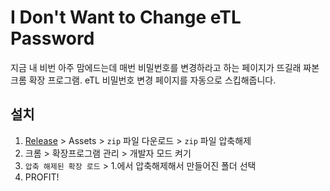 # I Don't Want to Change eTL Password

지금 내 비번 아주 맘에드는데 매번 비밀번호를 변경하라고 하는 페이지가 뜨길래 짜본 크롬 확장 프로그램. eTL 비밀번호 변경 페이지를 자동으로 스킵해줍니다.

## 설치
1. [Release](https://github.com/naturale0/I-don-t-want-to-change-my-password/releases/latest) > Assets > `zip` 파일 다운로드 > `zip` 파일 압축해제
2. 크롬 > 확장프로그램 관리 > 개발자 모드 켜기
3. `압축 해제된 확장 로드` > 1.에서 압축해제해서 만들어진 폴더 선택
4. PROFIT!
